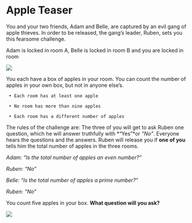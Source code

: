 # Apple Teaser  

You and your two friends, Adam and Belle, are captured by an evil gang of apple thieves. In order to be released, the gang’s
leader, Ruben, sets you this fearsome challenge.  

Adam is locked in room A, Belle is locked in room B and you are locked in room


![](https://github.com/supportingami/sami-maths-club/blob/master/maths-club-pack/images/apple-teaser-1.png?raw=true)  

You each have a box of apples in your room. You can count the number of
apples in your own box, but not in anyone else’s.  

     • Each room has at least one apple  

     • No room has more than nine apples  

     • Each room has a different number of apples  

The rules of the challenge are: The three of you will get to ask Ruben one question, which he will answer truthfully with *“Yes”*or *“No”*. Everyone hears the questions and the answers. Ruben will release you if **one of you** tells him the total number of apples in the three rooms.  

*Adam: “Is the total number of apples an even number?”*

*Ruben: “No”*  

*Belle: “Is the total number of apples a prime number?”*  

*Ruben: “No”*  

You count five apples in your box.  **What question will you ask?**    

![](https://github.com/supportingami/sami-maths-club/blob/master/maths-club-pack/images/apple-teaser-2.png?raw=true)  



